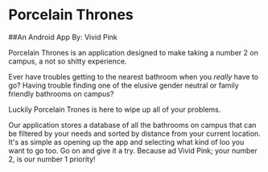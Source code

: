 # Porcelain Thrones

##An Android App By: Vivid Pink

Porcelain Thrones is an application designed to make taking a number 2 on campus, a not so shitty experience.

Ever have troubles getting to the nearest bathroom when you *really* have to go?
Having trouble finding one of the elusive gender neutral or family friendly bathrooms on campus?

Luckily Porcelain Trones is here to wipe up all of your problems.

Our application stores a database of all the bathrooms on campus that can be filtered by your needs and sorted by distance from your current location.
It's as simple as opening up the app and selecting what kind of loo you want to go too.
Go on and give it a try. Because ad Vivid Pink; your number 2, is our number 1 priority!
